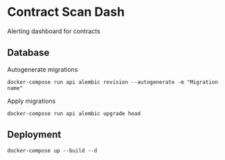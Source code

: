 # Contract Scan Dash

Alerting dashboard for contracts

## Database

Autogenerate migrations
```
docker-compose run api alembic revision --autogenerate -m "Migration name"
```

Apply migrations
```
docker-compose run api alembic upgrade head
```

## Deployment

```
docker-compose up --build --d
```
